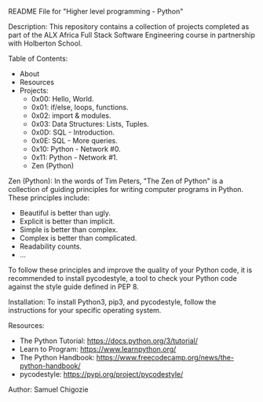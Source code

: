 README File for "Higher level programming - Python"

Description:
This repository contains a collection of projects completed as part of the ALX Africa Full Stack Software Engineering course in partnership with Holberton School. 

Table of Contents:
- About
- Resources
- Projects:
  - 0x00: Hello, World.
  - 0x01: if/else, loops, functions.
  - 0x02: import & modules.
  - 0x03: Data Structures: Lists, Tuples.
  - 0x0D: SQL - Introduction.
  - 0x0E: SQL - More queries.
  - 0x10: Python - Network #0.
  - 0x11: Python - Network #1.
  - Zen (Python)

Zen (Python):
In the words of Tim Peters, "The Zen of Python" is a collection of guiding principles for writing computer programs in Python. These principles include:
- Beautiful is better than ugly.
- Explicit is better than implicit.
- Simple is better than complex.
- Complex is better than complicated.
- Readability counts.
- ...

To follow these principles and improve the quality of your Python code, it is recommended to install pycodestyle, a tool to check your Python code against the style guide defined in PEP 8. 

Installation:
To install Python3, pip3, and pycodestyle, follow the instructions for your specific operating system. 

Resources:
- The Python Tutorial: https://docs.python.org/3/tutorial/
- Learn to Program: https://www.learnpython.org/
- The Python Handbook: https://www.freecodecamp.org/news/the-python-handbook/
- pycodestyle: https://pypi.org/project/pycodestyle/

Author:
Samuel Chigozie
